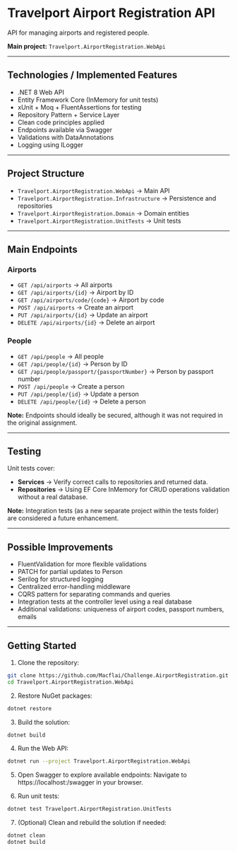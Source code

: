 ﻿# Travelport Airport Registration API

API for managing airports and registered people.  

**Main project:** `Travelport.AirportRegistration.WebApi`

---

## Technologies / Implemented Features

- .NET 8 Web API  
- Entity Framework Core (InMemory for unit tests)  
- xUnit + Moq + FluentAssertions for testing  
- Repository Pattern + Service Layer  
- Clean code principles applied  
- Endpoints available via Swagger  
- Validations with DataAnnotations  
- Logging using ILogger  

---

## Project Structure

- `Travelport.AirportRegistration.WebApi` → Main API  
- `Travelport.AirportRegistration.Infrastructure` → Persistence and repositories  
- `Travelport.AirportRegistration.Domain` → Domain entities  
- `Travelport.AirportRegistration.UnitTests` → Unit tests  

---

## Main Endpoints

### Airports

- `GET /api/airports` → All airports  
- `GET /api/airports/{id}` → Airport by ID  
- `GET /api/airports/code/{code}` → Airport by code  
- `POST /api/airports` → Create an airport  
- `PUT /api/airports/{id}` → Update an airport  
- `DELETE /api/airports/{id}` → Delete an airport  

### People

- `GET /api/people` → All people  
- `GET /api/people/{id}` → Person by ID  
- `GET /api/people/passport/{passportNumber}` → Person by passport number  
- `POST /api/people` → Create a person  
- `PUT /api/people/{id}` → Update a person  
- `DELETE /api/people/{id}` → Delete a person  

**Note:** Endpoints should ideally be secured, although it was not required in the original assignment.

---

## Testing

Unit tests cover:

- **Services** → Verify correct calls to repositories and returned data.  
- **Repositories** → Using EF Core InMemory for CRUD operations validation without a real database.  

**Note:** Integration tests (as a new separate project within the tests folder) are considered a future enhancement.

---

## Possible Improvements

- FluentValidation for more flexible validations  
- PATCH for partial updates to Person  
- Serilog for structured logging  
- Centralized error-handling middleware  
- CQRS pattern for separating commands and queries  
- Integration tests at the controller level using a real database  
- Additional validations: uniqueness of airport codes, passport numbers, emails

---

## Getting Started

1. Clone the repository:

```bash
git clone https://github.com/Macflai/Challenge.AirportRegistration.git
cd Travelport.AirportRegistration.WebApi
```

2. Restore NuGet packages:
```bash
dotnet restore
```

3. Build the solution:
```bash
dotnet build
```

4. Run the Web API:
```bash
dotnet run --project Travelport.AirportRegistration.WebApi
```

5. Open Swagger to explore available endpoints:
Navigate to https://localhost:<port>/swagger in your browser.

6. Run unit tests:
```bash
dotnet test Travelport.AirportRegistration.UnitTests
```

7. (Optional) Clean and rebuild the solution if needed:
```bash
dotnet clean
dotnet build
```
